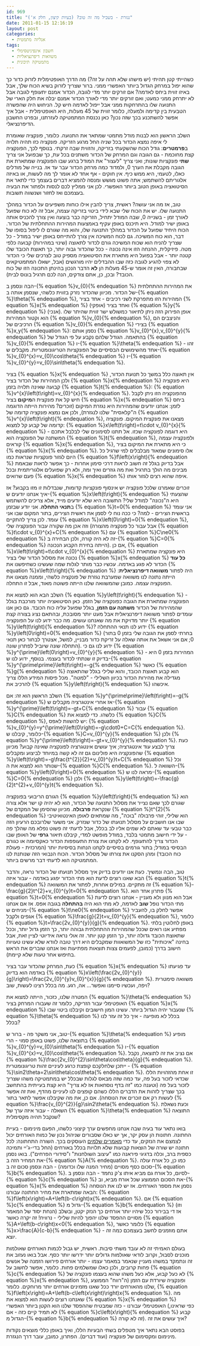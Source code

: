 ```yaml
---
id: 969
title: "נגזרת - בשביל מה זה טוב? (בעיות קיצון, חלק א')"
date: 2011-01-15 12:16:19
layout: post
categories: 
  - אנליזה מתמטית
tags: 
  - חשבון אינפיניטסימלי
  - משוואות דיפרנציאליות
  - מתמטיקה תיכונית
---
```

כשהייתי קטן תהיתי (יש מישהו שלא תהה על זה?) מה הדרך האופטימלית לזרוק כדור כך שהוא יפול במרחק הגדול ביותר האפשרי ממני. ברור שצריך לזרוק בשיא הכוח שלך, אבל באיזו זווית ביחס לאדמה? אם זורקים יותר מדי לגובה, הכדור אמנם יתעופף לגובה אבל לא יתרחק ממני כמעט; ואם זורקים יותר מדי לאורך הכדור אמנם יבלה את חלק הארי של התנועה שלו בהתרחקות ממני אבל ייפול לאדמה חיש קל. הניחוש היה שהפשרה הטבעית בין קדימה ולמעלה, כלומר זווית של 45 מעלות, היא האופטימלית - אבל איך אפשר להשתכנע בכך שזה נכון? כאן נכנסת המתמטיקה לעזרתנו, ובפרט החשבון הדיפרנציאלי.

השלב הראשון הוא לבנות מודל מתמטי שמתאר את התנועה. כלומר, פונקציה שאומרת לי איפה נמצא הכדור בכל שניה החל מרגע הזריקה. פונקציה כזו תהיה תלויה ב<strong>פרמטרים</strong>: גודל הכוח שהשקעתי בזריקה, והזווית שבה זרקתי. בנוסף לכך, הפונקציה קצת מחוכמת - גם הגובה וגם המרחק של הכדור משתנים בכל עת, כך שבפועל אני צריך <strong>שתי</strong> פונקציות שונות; ואני צריך "לעצור" את המודל ברגע שבו הפונקציה שמתארת את הגובה מקבלת את הערך 0, ולמדוד כמה מרחק הכדור עבר עד אז. בנייה של מודלים כאלו, לטעמי, היא ממש כיף. אין חוקים - אף אחד לא אומר לך מה לעשות, או באיזה אלגוריתם להשתמש; אתה פשוט מגשש ומנסה להמציא דברים בעצמך כדי לתאר את הסיטואציה באופן הטוב ביותר האפשרי. לכן אני ממליץ לכם לנסות ולפתור את הבעיה בעצמכם ואז לחזור ושנשווה תשובות.

טוב, אז מה אני עושה? ראשית, צריך להבין אילו כוחות משפיעים על הכדור במהלך התנועה שלו. יש את הכוח שלי שבא לידי ביטוי בזריקה עצמה, אבל זה לא כוח שפועל לאורך זמן - בשנייה 0, שבה המודל יתחיל, הזריקה כבר בוצעה ואין צורך להכניס אותה באופן ישיר למודל. היא תיכנס באופן עקיף באמצעות המהירות ההתחלתית של הכדור. הכוח היחיד שפועל על הכדור במהלך התנועה שלו, והוא מה שגורם לו ליפול בסופו של דבר, הוא כוח המשיכה. גם לכוח המשיכה אין צורך להתייחס באופן ישיר במודל - כל שצריך להניח הוא שכוח המשיכה גורם לכדור לתאוצה (שינוי במהירות) קבועה כלפי מטה. פיזיקלית, ההנחה הזו אינה נכונה - ככל שהכדור גבוה יותר, כך תאוצת הכובד שלו קטנה יותר - אבל בפועל היא מתארת את הסיטואציה מספיק טוב לצרכים שלי כי הכדור לא צפוי להגיע לגובה כזה שבו ההבדלים יהיו מורגשים (אבל, ישאלו המתמטיקאים שבחבורה, האין זה אומר ש-45 מעלות הן <strong>לא</strong> הדבר הנכון בהינתן התכונה הזו של כוח הכובד? ובכן, כן, אתם צודקים, הנה לכם תרגיל בונוס לבית).

הבה ונסמן ב-{% equation %}v_{0}{% endequation %} את המהירות ההתחלתית של הכדור. מכיוון שהכדור נזרק בזווית כלשהי, שנסמן אותה ב-{% equation %}\theta{% endequation %}, המהירות הזו מתפרקת לשני רכיבים - אחד בציר {% equation %}x{% endequation %} (אופקי) ואחד בציר {% equation %}y{% endequation %} (אנכי). אופן הפירוק הזה ניתן לתיאור כמשולש ישר זווית שהיתר שלו הוא וקטור המהירות {% equation %}v_{0}{% endequation %}, והניצבים הם הרכיבים של {% equation %}v_{0}{% endequation %} בצירי {% equation %}x,y{% endequation %}: נסמן אותם {% equation %}v_{0}^{x},v_{0}^{y}{% endequation %} בהתאמה. הגודל שלהם נקבע על פי הגודל של {% equation %}v_{0}{% endequation %} ו-{% equation %}\theta{% endequation %} - זהו אחד מהשימושים הבסיסיים של הפונקציות הטריגונומטריות. מקבלים ש-{% equation %}v_{0}^{x}=v_{0}\cos\theta{% endequation %} ו-{% equation %}v_{0}^{y}=v_{0}\sin\theta{% endequation %}.

בציר {% equation %}x{% endequation %} אין תאוצה כלל במשך כל תנועת הכדור, ולכן המהירות של הכדור בציר {% equation %}x{% endequation %} היא פונקציה קבועה שאינה תלויה בזמן {% equation %}t{% endequation %}: {% equation %}v^{x}\left(t\right)=v_{0}^{x}{% endequation %}. מהפונקציה הזו ניתן לקבל חיש קל את פונקצית ה<strong>מיקום</strong> בציר {% equation %}x{% endequation %} ביחס לזמן: אנחנו יודעים שהמהירות היא נגזרת המיקום (זוכרים? מהירות הייתה הדוגמה ה"קלאסית" שלנו לנגזרת), ולכן אם נמצא פונקציה קדומה של {% equation %}v^{x}\left(t\right){% endequation %}, מצאנו את פונקצית המיקום. פונקציה קדומה של קבוע קל למצוא: {% equation %}x\left(t\right)=t\cdot v_{0}^{x}{% endequation %} היא דוגמה לפונקציה שכזו. אל תתנו לסימונים שלי לבלבל אתכם - המשתנה של הפונקציה הוא {% equation %}t{% endequation %}, ולפונקציה עצמה קוראים {% equation %}x{% endequation %}, כי היא מתארת את המיקום בציר {% equation %}x{% endequation %}. אלו סימונים שמאוד מבלבלים למי שרגיל כל היום לגזור פונקציות שנראות כמו {% equation %}f\left(x\right){% endequation %} אבל בדיוק בגלל זה חשוב לראות דרכי סימון אחרות - כך אפשר לראות שבאמת מבינים מה הולך בתרגיל ואת מה גוזרים ואיך ומה, ולא רק שפועלים אלגוריתמית ובכל פעם שרואים {% equation %}x{% endequation %} איפה שהוא רצים לגזור אותו.

זוכרים שאמרנו שלכל פונקציה יש אינסוף פונקציות קדומות, שנבדלות זו מזו בקבוע? אז איך אנחנו יודעים ש-{% equation %}x\left(t\right){% endequation %} שהצעתי היא ה"נכונה" למודל שלי? התשובה היא שלא יודעים מייד, אלא צריכים להשתמש ב<strong>תנאי התחלה</strong>. אני יודע שבזמן {% equation %}t=0{% endequation %} אני עומד בראשית הצירים - למה? כי ככה נוח לי לסמן את ראשית הצירים, בתור המקום שבו אני עומד. לכן צריך להתקיים {% equation %}x\left(0\right)=0{% endequation %}, וזה אכן מה שקורה עבור הפונקציה שלי (אבל עבור כל פונקציה מהצורה {% equation %}t\cdot v_{0}^{x}+C{% endequation %} עם {% equation %}C\ne0{% endequation %} זה לא היה קורה, ולכן הבחירה ב-{% equation %}C=0{% endequation %} הייתה בחירת הקבוע הנכונה). אם כן, {% equation %}x\left(t\right)=t\cdot v_{0}^{x}{% endequation %} היא פונקציה שמתארת נכונה את מסלול הכדור שלי בציר {% equation %}x{% endequation %} <strong>כל עוד</strong> הכדור לא פגע באדמה. עכשיו כבר מותר לגלות שמה שעשינו כשחיפשנו את {% equation %}x\left(t\right){% endequation %} היה לפתור <strong>משוואה דיפרנציאלית</strong>: הייתה נתונה לנו משוואה שמערבת נגזרת של פונקציה כלשהי, וממנה מצאנו את הפונקציה עצמה. כמובן שהמשוואה שלנו הייתה פשוטה מאוד, אבל זו התחלה.

השלב הבא הוא למצוא את {% equation %}y\left(t\right){% endequation %} - הפונקציה שמתארת את הגובה כפונקציה של הזמן. כאן הסיטואציה יותר מורכבת בגלל שהמהירות של הכדור <strong>משתנה עם הזמן</strong>, בגלל שפועל עליה כוח הכובד. גם כאן אנו עומדים לפתור משוואה דיפרנציאלית אבל מעט יותר מסובכת, ובהתאם נציג בצורה קצת יותר מדויקת את מה שאנחנו עושים. מה כבר ידוע לנו על הפונקציה {% equation %}y\left(t\right){% endequation %}? ידוע לנו תנאי ההתחלה {% equation %}y\left(0\right)=0{% endequation %} (בחרתי לסמן את הגובה שלי בזמן 0 בתור 0; אם אני אשאל את אותה שאלה על זריקת כדור מבניין, למשל, אצטרך לבחור כאן תנאי התחלה שונה שיוביל לפתרון שונה). ידוע לנו גם כי {% equation %}y^{\prime}\left(0\right)=v_{0}^{y}{% endequation %} - המהירות בזמן 0 היא בדיוק זו שנתתי לכדור בעצמי. בנוסף, ידוע לנו ש-{% equation %}y^{\prime\prime}\left(t\right)=-g{% endequation %} כאשר {% equation %}g{% endequation %} הוא קבוע תאוצת הכובד, והוא שלילי בגלל שהתאוצה מגדילה את מהירות הכדור בכיוון השלילי - "למטה". מכל פיסות המידע הללו צריך להרכיב את {% equation %}y\left(t\right){% endequation %} איכשהו.

השלב הראשון הוא זה: אם {% equation %}y^{\prime\prime}\left(t\right)=-g{% endequation %} אז אחרי אינטגרציה מקבלים ש-{% equation %}y^{\prime}\left(t\right)=-gt+C{% endequation %} עבור {% equation %}C{% endequation %} כלשהו. כדי למצוא את {% equation %}C{% endequation %}, יש להשוות לאפס: {% equation %}v_{0}^{y}=y^{\prime}\left(0\right)=-g\cdot0+C=C{% endequation %}. כלומר, קיבלנו ש-{% equation %}C=v_{0}^{y}{% endequation %} ולכן {% equation %}y^{\prime}\left(t\right)=-gt+v_{0}^{y}{% endequation %}. כעת צריך לבצע עוד אינטגרציה; איך עושים אינטגרציה לפונקציה שאינה קבוע? מכיוון שהפונקציה היא פולינום גם זה לא קשה במיוחד לביצוע ומקבלים {% equation %}y\left(t\right)=-g\frac{t^{2}}{2}+v_{0}^{y}t+C{% endequation %} וכל שנותר הוא למצוא את ה-{% equation %}C{% endequation %}. השוואה ל-{% equation %}y\left(0\right)=0{% endequation %} מראה לנו ש-{% equation %}C=0{% endequation %} ולכן {% equation %}y\left(t\right)=-\frac{g}{2}t^{2}+v_{0}^{y}t{% endequation %}.

הגורם הריבועי בפונקציה {% equation %}y\left(t\right){% endequation %} הוא שגורם לכך שאם נצייר את מסלול התנועה של הכדור, הוא לא יהיה קו ישר אלא צורה שנקראת <strong>פרבולה</strong>. מכיוון שהסימן של המקדם של {% equation %}t^{2}{% endequation %} הוא שלילי, זוהי פרבולה "בוכה", מה שמתאים לאופן האינטואיטיבי שבו אנו חושבים על מסלול תנועתו של כדור שנזרק. אני משער שלרובכם הרעיון הזה כבר טבעי עד שאתם לא שמים אליו לב בכלל, אבל לדעתי זה פשוט נפלא מה שהלך פה - על ידי חישוב מתמטי בלבד, במודל מופשט למדי, קיבלנו תיאור <strong>גרפי</strong> של האופן שבו הכדור צריך להתעופף. לא לקחנו את צורת התעופפות הכדור כאקסיומה או כגורם הבסיסי במודל; בתור גורמים בסיסיים לקחנו הנחות בסיסיות יותר (המרכזית - פעולת כוח הכובד) ומהן הסקנו את צורתו של מסלול הכדור. הכוח הנבואי הזה שנותנת לנו המתמטיקה הוא לדעתי דבר מרשים ביותר.

טוב, הבה ונמשיך. כעת אנו יודעים בדיוק איך מסלול תנועתו של הכדור נראה, והדבר הבא שאנו רוצים לדעת הוא מתי הכדור יפגע באדמה - עבור איזה {% equation %}t{% endequation %} זה מתקיים. במילים אחרות, לפתור את המשוואה {% equation %}-\frac{g}{2}t^{2}+v_{0}^{y}t=0{% endequation %}. פתרון אחד הוא {% equation %}t=0{% endequation %} אבל הוא מנוון ולא מעניין - אנחנו רוצים לדעת מתי הכדור נופל <strong>שוב</strong> לאדמה, לא מתי הוא היה <strong>בהתחלה</strong> בגובה אפס. אז אם אנחנו מניחים ש-{% equation %}t\ne0{% endequation %} אפשר לחלק בו, להעביר אגפים ולקבל {% equation %}\frac{g}{2}t=v_{0}^{y}{% endequation %}, כלומר {% equation %}t=\frac{2v_{0}^{y}}{g}{% endequation %}. באופן לחלוטין בלתי מפתיע אנו רואים שככל שהמהירות ההתחלתית גבוהה יותר, כך הזמן גדול יותר, וככל שתאוצת הכובד גדולה יותר, כך הזמן קטן יותר. זה אולי נראה אידיוטי לציין זאת, אבל בחינה "איכותית" כזו של המשואוות שמקבלים היא דרך טובה לוודא שלא עשינו טעויות חישוב בדרך (כמובן, לפעמים צצות תוצאות מפתיעות ואז אנחנו שוברים את הראש בחיפוש אחר טעות שלא קיימת).

כעת, המרחק שהכדור עבר בציר {% equation %}x{% endequation %} עד פגיעתו באדמה הוא בדיוק {% equation %}x\left(\frac{2v_{0}^{y}}{g}\right)=\frac{2v_{0}^{y}v_{0}^{x}}{g}{% endequation %}. משוואה סימטרית ויפה, ועכשיו סיימנו ואפשר... אה, רגע. מה בכלל רצינו לעשות, שוב?

המטרה שלנו, כזכור, הייתה למצוא את {% equation %}\theta{% endequation %} האופטימלי עבור הזריקה, כלומר זה שעבורו המרחק בציר {% equation %}x{% endequation %} שנעבור יהיה הגדול ביותר. עשינו המון חישובים וקיבלנו ביטוי שבו {% equation %}\theta{% endequation %} בכלל לא מופיעה - איך כל זה עזר לנו בכלל?

טוב, אני משקר פה - ברור ש-{% equation %}\theta{% endequation %} מופיע בתוצאה שלנו, פשוט באופן סמוי - הרי {% equation %}v_{0}^{y}=v_{0}\sin\theta{% endequation %} ו-{% equation %}v_{0}^{x}=v_{0}\cos\theta{% endequation %}. אם נציב את זה לתוצאה, נקבל {% equation %}\frac{2v_{0}^{2}\sin\theta\cos\theta}{g}{% endequation %}. ייתכן שלחלקכם קופצת כרגע לעיניים זהות טריגונומטרית - {% equation %}\sin2\theta=2\sin\theta\cos\theta{% endequation %}. זו אחת מהזהויות הללו שכדאי לזכור בעל פה, עד כמה שזה מבאס לגלות שבכלל יש במתמטיקה משהו שצריך לזכור בעל פה (וטענה כמו "זה בדף נוסחאות אז לא צריך" היא קצת בעייתית בהתחשב בכך שצריך לזהות את הדברים הללו כשהם קופצים לנו לעיניים מהדף, ואת זה אפשר לעשות רק אם זוכרים את הנוסחה). אם כן, את מה שקיבלנו אפשר לתאר בתור {% equation %}\frac{v_{0}^{2}}{g}\sin2\theta{% endequation %}. וכעת נשאלת השאלה - עבור איזה ערך של {% equation %}\theta{% endequation %} התוצאה שנקבל תהיה מקסימלית?

בואו נתאר עוד בעיה שבה אנחנו מחפשים ערך קיצוני כלשהו, הפעם מינימום - בעיית החתונה. חתונות הן עסק יקר, אך יש כאלו שסבורים שניהול נכון של כמות האורחים יכול לצמצם את הנזקים, עד כדי <a href="http://www.lee-kal.co.il/article.php?rid=55">מאמרים שלמים</a> העוסקים בכך. השורה התחתונה: לכל חתונה יש שורה של הוצאות קבועות שלא תלויות בכלל באורחים (החל בדי-ג'יי ותמיכה כספית ברב, וכלה בדגיגי פיראנה כמו "עיצוב השולחנות" ו"סידורי הפרחים"). בואו נסמן את המחיר הזה ב-{% equation %}A{% endequation %}. כמו כן, כל אורח עולה סכום כסף מסויים (מחיר המנה שלו וכדומה) - הבה ונסמן סכום זה ב-{% equation %}b{% endequation %}. לסיום, כל אורח גם מביא איתו צ'ק נחמד - הבה ונסמן ב-{% equation %}c{% endequation %} את הסכום הממוצע שכל אורח מביא, וב-{% equation %}x{% endequation %} נסמן את מספר האורחים. אז יש לנו את הנוסחה הבאה שמתארת את מחיר החתונה עבורנו: {% equation %}f\left(x\right)=A+\left(b-c\right)x{% endequation %}. אם {% equation %}c{% endequation %} גדול מ-{% equation %}b{% endequation %} (וזו הנחת יסוד של המאמר) אז די בבירור ככל שיהיו יותר אורחים כך הנזק יקטן, ובשלב מסויים ההפסד שלנו יהפוך להיות שלילי - נרוויח! זה יקרה כאשר {% equation %}A+\left(b-c\right)x&lt;0{% endequation %}, כלומר כאשר {% equation %}x&gt;\frac{A}{c-b}{% endequation %} - אתם מוזמנים לחשב בעצמכם כמה זה יוצא.

בעולם האמיתי זה לא עובד משתי סיבות. ראשית, יש גבול לכמות האורחים שאולמות מוכנים לסבול, וקרוב לודאי שאולמות גדולים יותר ידרשו יותר כסף. אבל בואו נעזוב את זה ונתמקד במשהו מעניין שנאמר במאמר עצמו - יותר אורחים פירושו הזמנה של אנשים פחות קרובים, ולכן כאלו שמשלמים פחות. כלומר, אפשר לחשוב על {% equation %}c{% endequation %} לא כעל קבוע, אלא כעל משהו שהוא בעצמו פונקציה של {% equation %}x{% endequation %}, ופונקציה שיורדת עם הזמן (ה"רווח" הממוצע שלנו מהאורחים יורד ככל שאנו מזמינים אורחים יותר מרוחקים. כלומר, {% equation %}f\left(x\right)=A+\left(b-c\left(x\right)\right)x{% endequation %}. מה שאנחנו רוצים לעשות הוא למצוא את {% equation %}x{% endequation %} האופטימלי עבורנו - כזה שמבטיח שההפסד שלנו הוא הקטן ביותר האפשרי (כפי שראינו, לא תמיד קיים כזה - אם {% equation %}c\left(x\right){% endequation %} קבוע הגדול מ-{% equation %}b{% endequation %} זה לא קורה). איך עושים את זה?

בפוסט הבא נתאר איך מטפלים בשתי הבעיות הללו, ואיך באופן כללי מוצאים נקודות מינימום ומקסימום של פונקציה (ועוד דברים). הפתרון, כמובן, עובר דרך הנגזרת.
